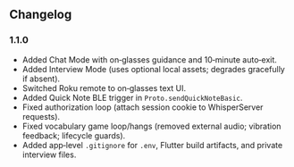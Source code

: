 ## Changelog

### 1.1.0
- Added Chat Mode with on‑glasses guidance and 10‑minute auto‑exit.
- Added Interview Mode (uses optional local assets; degrades gracefully if absent).
- Switched Roku remote to on‑glasses text UI.
- Added Quick Note BLE trigger in `Proto.sendQuickNoteBasic`.
- Fixed authorization loop (attach session cookie to WhisperServer requests).
- Fixed vocabulary game loop/hangs (removed external audio; vibration feedback; lifecycle guards).
- Added app‑level `.gitignore` for `.env`, Flutter build artifacts, and private interview files.


